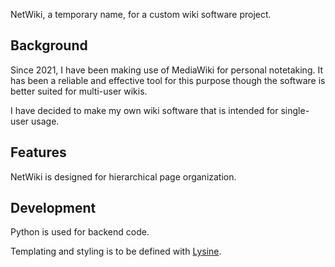 NetWiki, a temporary name, for a custom wiki software project. 

## Background
Since 2021, I have been making use of MediaWiki for personal notetaking. It has been a reliable and effective tool for this purpose though the software is better suited for multi-user wikis. 

I have decided to make my own wiki software that is intended for single-user usage. 

## Features
NetWiki is designed for hierarchical page organization.

## Development
Python is used for backend code. 

Templating and styling is to be defined with [Lysine](/projects/lysine/).
